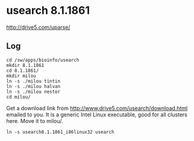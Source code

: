 usearch 8.1.1861
================

<http://drive5.com/uparse/>

Log
---

    cd /sw/apps/bioinfo/usearch
    mkdir 8.1.1861
    cd 8.1.1861/
    mkdir milou
    ln -s ./milou tintin
    ln -s ./milou halvan
    ln -s ./milou nestor
    cd milou/

Get a download link from <http://www.drive5.com/usearch/download.html> emailed to you.
It is a generic Intel Linux executable, good for all clusters here.  Move it to milou/.

    ln -s usearch8.1.1861_i86linux32 usearch

